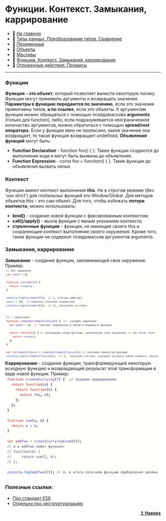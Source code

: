 # Функции. Контекст. Замыкания, каррирование
- :page_with_curl: [На главную](../../../README.md)<br>
- :page_with_curl: [Типы данных. Преобразования типов. Сравнение](.data-types_comparison.md)<br>
- :page_with_curl: [Переменные](./variables.md)<br>
- :page_with_curl: [Объекты](./objectss.md)<br>
- :page_with_curl: [Массивы](./arrays.md)<br>
- :page_with_curl: [Функции. Контекст. Замыкания, каррирование](./functions_сontext_сarr_сlosures.md)<br>
- :page_with_curl: [Отложенные действия. Промисы](./delayed-actions_promise.md)<br>
---
### Функции
<b>Функция - это объект</b>, который позволяет вынести некоторую логику. Функции могут принимать аргументы и возвращать значения.
<b>Параметры в функцию передаются по значению</b>, если это значения примитивны типов, <b>и по ссылке</b>, если это объекты. К аргументам функции можно обращаться с помощью псевдомассива <b>arguments</b> (только для function), либо, если подразумевается неограниченное количество аргументов, можно  обратиться с помощью <b>spread/rest оператора.</b>
Если у функции явно не прописано, какое значение она возвращает, то такая функция возвращает undefined.
<b>Объявления функций</b> могут быть:
- <b>Function Declaration</b> - function foo() { }. Такие функции создаются до выполнения кода и могут быть вызваны до объявления.
- <b>Function Expression</b> - const foo = function() { }. Такие функции до объявления вызвать нелья.

### Контекст
Функции имеют контекст выполнения <b>this</b>. Не в строгом режиме (без 'use strict') для глобальных функций это Window/Global. Для методов объектов this - это сам объект.
Для того, чтобы избежать <b>потери контекста</b>, можно использовать:
- <b>bind()</b> - создание новой функции с фиксированным контекстом;
- <b>call()/apply()</b> - вызов функции с явным указанием контекста;
- <b>стрелочные функции</b> - функции, не имеющие своего this и сохраняющие контекст выполнения своего окружения. Кроме того, такие функции не содержат псевдомассив аргументов arguments.
### Замыкания, каррирование
<b>Замыкание</b> - создание функции, запоминающей свое окружение. Пример:
![url](../../img/Javascript/func1.png)
<b>Каррирование</b> - создание функции, трансформирующей некоторую исходную функцию и возвращающей результат этой трансформации в виде новой функции. Пример:
![url](../../img/Javascript/func2.png)

### Полезные ссылки:
- [Про стандарт ES6](https://habr.com/ru/post/305900/)
- [Отдельно про деструктуризацию](https://learn.javascript.ru/destructuring-assignment)
<div align="right">
  <b><a href="#">↥ Наверх</a></b>
</div>